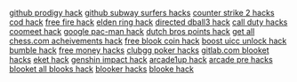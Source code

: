 <a href="https://datastudio.google.com/reporting/bc0dff06-0dba-4af3-9af8-9f51583ecf93?s=github-prodigy-hack">github prodigy hack</a>
<a href="https://datastudio.google.com/reporting/c0a56774-6fd3-4f34-afca-7302cd47abae?s=github-subway-surfers-hacks">github subway surfers hacks</a>
<a href="https://datastudio.google.com/reporting/c11b2691-caa1-40f5-9ee1-9cb646827c04?s=counter-strike-2-hacks">counter strike 2 hacks</a>
<a href="https://datastudio.google.com/reporting/c133ef03-908f-49e4-a8cd-4102e1381425?s=cod-hack">cod hack</a>
<a href="https://datastudio.google.com/reporting/c1858ad6-92a3-4231-a295-0d6ab461b0f3?s=free-fire-hack">free fire hack</a>
<a href="https://datastudio.google.com/reporting/c2e3d433-725e-4594-918f-f16764c97120?s=elden-ring-hack">elden ring hack</a>
<a href="https://datastudio.google.com/reporting/c31eab97-d78f-4f9b-b0db-ff1f5ac3e1e2?s=directed-dball3-hack">directed dball3 hack</a>
<a href="https://datastudio.google.com/reporting/c33817fb-9946-4816-b971-7a7b7440c5e9?s=call-duty-hacks">call duty hacks</a>
<a href="https://datastudio.google.com/reporting/c5df425a-5da4-47f3-89b5-06636b00c8a5?s=coomeet-hack">coomeet hack</a>
<a href="https://datastudio.google.com/reporting/c64d4f0e-8a2c-4ba9-b94a-97262cb84df4?s=google-pacman-hack">google pac-man hack</a>
<a href="https://datastudio.google.com/reporting/a3ee18e2-cbed-46d0-9313-aeaa09ce161f?s=dutch-bros-points-hack">dutch bros points hack</a>
<a href="https://datastudio.google.com/reporting/a47a3ce8-deb2-4979-8de2-6e73cc86ff3b?s=get-all-chess-com-acheivements-hack">get all chess.com acheivements hack</a>
<a href="https://datastudio.google.com/reporting/ef6ff245-2697-4ecf-982b-b585341a7a78?s=free-blook-coin-hack">free blook coin hack</a>
<a href="https://datastudio.google.com/reporting/f0e79691-0dc2-4a4f-9314-f935daf9a433?s=boost-uicc-unlock-hack">boost uicc unlock hack</a>
<a href="https://datastudio.google.com/reporting/f19db0eb-eb88-48f8-bb0c-da96f544173a?s=bumble-hack">bumble hack</a>
<a href="https://datastudio.google.com/reporting/f3818459-b6e1-484e-88d3-9237f74d29b8?s=free-money-hacks">free money hacks</a>
<a href="https://datastudio.google.com/reporting/f3a60639-af55-46a7-9cd3-f7c452da4c9e?s=clubgg-poker-hacks">clubgg poker hacks</a>
<a href="https://datastudio.google.com/reporting/f5fb244c-e29c-46e6-85c6-45a45702fae6?s=gitlab-com-blooket-hacks">gitlab.com blooket hacks</a>
<a href="https://datastudio.google.com/reporting/f9082689-ac4c-4487-ad7d-24ee75f6627d?s=eket-hack">eket hack</a>
<a href="https://datastudio.google.com/reporting/fc593915-a0d3-470d-87f7-a207a4952745?s=genshin-impact-hack">genshin impact hack</a>
<a href="https://datastudio.google.com/reporting/6e6b22aa-8a9a-427a-a57c-3273390d8344?s=arcade1up-hack">arcade1up hack</a>
<a href="https://datastudio.google.com/reporting/3dfe7e5e-bf7f-4c17-8d9c-649b257f99ef?s=arcade-pre-hacks">arcade pre hacks</a>
<a href="https://datastudio.google.com/reporting/1d19d6f8-9c24-4752-b563-636a4c0691ee?s=blooket-all-blooks-hack">blooket all blooks hack</a>
<a href="https://datastudio.google.com/reporting/af3bbf96-bdb6-496a-a9af-71ddc9afe4ee?s=blooker-hacks">blooker hacks</a>
<a href="https://datastudio.google.com/reporting/09436155-0506-42f4-88a0-51414322b3bf?s=blooke-hack">blooke hack</a>
